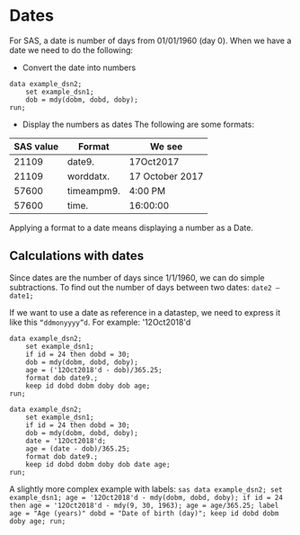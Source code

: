 # Dates

For SAS, a date is number of days from 01/01/1960 (day 0).
When we have a date we need to do the following:

- Convert the date into numbers
```
data example_dsn2;
	set example_dsn1;
	dob = mdy(dobm, dobd, doby);
run;
```

- Display the numbers as dates
The following are some formats:

| SAS value |  Format     |  We see          | 
|-----------|-------------|------------------| 
| 21109     |  date9.     |  17Oct2017       | 
| 21109     |  worddatx.  |  17 October 2017 | 
| 57600     |  timeampm9. |  4:00 PM         | 
| 57600     |  time.      |  16:00:00        | 

Applying a format to a date means displaying a number as a Date.

## Calculations with dates

Since dates are the number of days since 1/1/1960, we can do simple subtractions.
To find out the number of days between two dates: ``date2 – date1;``

If we want to use a date as reference in a datastep, we need to express it like this 
``“ddmonyyyy”d``.
For example: '12Oct2018'd


```sas
data example_dsn2;
	set example_dsn1;
	if id = 24 then dobd = 30;
	dob = mdy(dobm, dobd, doby);
	age = ('12Oct2018'd - dob)/365.25;
	format dob date9.;
	keep id dobd dobm doby dob age;
run;
```

```sas
data example_dsn2;
	set example_dsn1;
	if id = 24 then dobd = 30;
	dob = mdy(dobm, dobd, doby);
	date = '12Oct2018'd;
	age = (date - dob)/365.25;
	format dob date9.;
	keep id dobd dobm doby dob date age;
run;
```

A slightly more complex example with labels:
``sas
data example_dsn2;
	set example_dsn1;
	age = '12Oct2018'd - mdy(dobm, dobd, doby);
	if id = 24 then age = '12Oct2018'd - mdy(9, 30, 1963);
	age = age/365.25;
	label age = "Age (years)" dobd = "Date of birth (day)";
	keep id dobd dobm doby age;
run;
``
